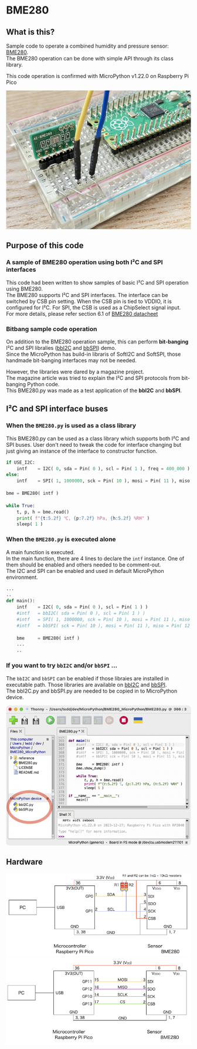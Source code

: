 # BME280

## What is this?
Sample code to operate a combined humidity and pressure sensor: [BME280](https://www.bosch-sensortec.com/products/environmental-sensors/humidity-sensors-bme280/).   
The BME280 operation can be done with simple API through its class library.  

This code operation is confirmed with MicroPython v1.22.0 on Raspberry Pi Pico  

![bme280.jpg](https://github.com/teddokano/BME280_MicroPython/blob/main/reference/pic/bme280.jpg)


## Purpose of this code
### A sample of BME280 operation using both I²C and SPI interfaces
This code had been written to show samples of basic I²C and SPI operation using BME280.  
The BME280 supports I²C and SPI interfaces. The interface can be switched by CSB pin setting. When the CSB pin is tied to VDDIO, it is configured for I²C. 
For SPI, the CSB is used as a ChipSelect signal input.  
For more details, please refer section 6.1 of [BME280 datacheet](https://www.bosch-sensortec.com/media/boschsensortec/downloads/datasheets/bst-bme280-ds002.pdf) 

### Bitbang sample code operation
On addition to the BME280 operation sample, this can perform **bit-banging** I²C and SPI libralies ([bbI2C](https://github.com/teddokano/bitbang_I2C_controller_MicroPython) and [bbSPI](https://github.com/teddokano/bitbang_SPI_controller_MicroPython)) demo.  
Since the MicroPython has build-in libraris of SoftI2C and SoftSPI, those handmade bit-banging interfaces may not be needed.  

However, the libraries were dared by a magazine project.  
The magazine article was tried to explain the I²C and SPI protocols from bit-banging Python code.  
This BME280.py was made as a test application of the **bbI2C** and **bbSPI**. 

## I²C and SPI interface buses
### When the `BME280.py` is used as a class library
This BME280.py can be used as a class library which supports both I²C and SPI buses. 
User don't need to tweak the code for interface changing but just giving an instance of the interface to constructor function. 

```python
if USE_I2C:
    intf    = I2C( 0, sda = Pin( 0 ), scl = Pin( 1 ), freq = 400_000 )
else:
    intf    = SPI( 1, 1000000, sck = Pin( 10 ), mosi = Pin( 11 ), miso = Pin( 12 ) )
	
bme = BME280( intf )

while True:
    t, p, h	= bme.read()
    print( f"{t:5.2f} ℃, {p:7.2f} hPa, {h:5.2f} %RH" )
    sleep( 1 )
```

### When the `BME280.py` is executed alone
A main function is executed.  
In the main function, there are 4 lines to declare the `intf` instance. One of them should be enabled and others needed to be comment-out.  
The I2C and SPI can be enabled and used in default MicroPython environment.  


```python
...
..
def main():
    intf	= I2C( 0, sda = Pin( 0 ), scl = Pin( 1 ) )
    #intf	= bbI2C( sda = Pin( 0 ), scl = Pin( 1 ) )
    #intf	= SPI( 1, 1000000, sck = Pin( 10 ), mosi = Pin( 11 ), miso = Pin( 12 ) )
    #intf	= bbSPI( sck = Pin( 10 ), mosi = Pin( 11 ), miso = Pin( 12 ) )
    
    bme		= BME280( intf )
    ...
    ..
```

### If you want to try `bbI2C` and/or `bbSPI` ...

The `bbI2C` and `bbSPI` can be enabled if those libraies are installed in executable path. Those libraries are available on [bbI2C](https://github.com/teddokano/bitbang_I2C_controller_MicroPython) and [bbSPI](https://github.com/teddokano/bitbang_SPI_controller_MicroPython).  
The bbI2C.py and bbSPI.py are needed to be copied in to MicroPython device. 

![bb_libs_installed.png](https://github.com/teddokano/BME280_MicroPython/blob/main/reference/pic/bb_libs_installed.png)

## Hardware

![sch_I2C.png](https://github.com/teddokano/BME280_MicroPython/blob/main/reference/sch/sch_I2C.png)  
![sch_SPI.png](https://github.com/teddokano/BME280_MicroPython/blob/main/reference/sch/sch_SPI.png)  




